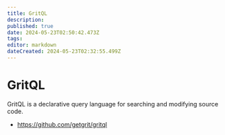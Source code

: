 ```yaml
---
title: GritQL
description: 
published: true
date: 2024-05-23T02:50:42.473Z
tags: 
editor: markdown
dateCreated: 2024-05-23T02:32:55.499Z
---
```


# GritQL

GritQL is a declarative query language for searching and modifying source code.

- <https://github.com/getgrit/gritql>
